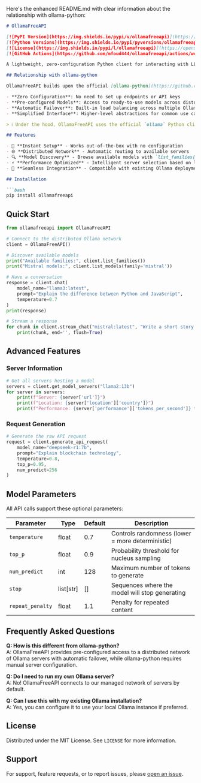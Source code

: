 Here's the enhanced README.md with clear information about the relationship with ollama-python:

```markdown
# OllamaFreeAPI

[![PyPI Version](https://img.shields.io/pypi/v/ollamafreeapi)](https://pypi.org/project/ollamafreeapi/)
[![Python Versions](https://img.shields.io/pypi/pyversions/ollamafreeapi)](https://pypi.org/project/ollamafreeapi/)
[![License](https://img.shields.io/pypi/l/ollamafreeapi)](https://opensource.org/licenses/MIT)
[![GitHub Actions](https://github.com/mfoud444/ollamafreeapi/actions/workflows/publish.yml/badge.svg)](https://github.com/mfoud444/ollamafreeapi/actions)

A lightweight, zero-configuration Python client for interacting with LLMs served via Ollama across distributed servers.

## Relationship with ollama-python

OllamaFreeAPI builds upon the official [ollama-python](https://github.com/ollama/ollama-python) library with these key enhancements:

- **Zero Configuration**: No need to set up endpoints or API keys
- **Pre-configured Models**: Access to ready-to-use models across distributed servers
- **Automatic Failover**: Built-in load balancing across multiple Ollama instances
- **Simplified Interface**: Higher-level abstractions for common use cases

> ℹ️ Under the hood, OllamaFreeAPI uses the official `ollama` Python client to communicate with Ollama servers.

## Features

- 🚀 **Instant Setup** - Works out-of-the-box with no configuration
- 🌐 **Distributed Network** - Automatic routing to available servers
- 🔍 **Model Discovery** - Browse available models with `list_families()` and `list_models()`
- ⚡ **Performance Optimized** - Intelligent server selection based on latency
- 🔄 **Seamless Integration** - Compatible with existing Ollama deployments

## Installation

```bash
pip install ollamafreeapi
```

## Quick Start

```python
from ollamafreeapi import OllamaFreeAPI

# Connect to the distributed Ollama network
client = OllamaFreeAPI()

# Discover available models
print("Available families:", client.list_families())
print("Mistral models:", client.list_models(family='mistral'))

# Have a conversation
response = client.chat(
    model_name="llama3:latest",
    prompt="Explain the difference between Python and JavaScript",
    temperature=0.7
)
print(response)

# Stream a response
for chunk in client.stream_chat("mistral:latest", "Write a short story about AI:"):
    print(chunk, end='', flush=True)
```

## Advanced Features

### Server Information

```python
# Get all servers hosting a model
servers = client.get_model_servers("llama2:13b")
for server in servers:
    print(f"Server: {server['url']}")
    print(f"Location: {server['location']['country']}")
    print(f"Performance: {server['performance']['tokens_per_second']} tokens/s")
```

### Request Generation

```python
# Generate the raw API request
request = client.generate_api_request(
    model_name="deepseek-r1:7b",
    prompt="Explain blockchain technology",
    temperature=0.8,
    top_p=0.95,
    num_predict=256
)
```

## Model Parameters

All API calls support these optional parameters:

| Parameter | Type | Default | Description |
|-----------|------|---------|-------------|
| `temperature` | float | 0.7 | Controls randomness (lower = more deterministic) |
| `top_p` | float | 0.9 | Probability threshold for nucleus sampling |
| `num_predict` | int | 128 | Maximum number of tokens to generate |
| `stop` | list[str] | [] | Sequences where the model will stop generating |
| `repeat_penalty` | float | 1.1 | Penalty for repeated content |

## Frequently Asked Questions

**Q: How is this different from ollama-python?**  
A: OllamaFreeAPI provides pre-configured access to a distributed network of Ollama servers with automatic failover, while ollama-python requires manual server configuration.

**Q: Do I need to run my own Ollama server?**  
A: No! OllamaFreeAPI connects to our managed network of servers by default.

**Q: Can I use this with my existing Ollama installation?**  
A: Yes, you can configure it to use your local Ollama instance if preferred.


## License

Distributed under the MIT License. See `LICENSE` for more information.

## Support

For support, feature requests, or to report issues, please [open an issue](https://github.com/mfoud444/ollamafreeapi/issues).

